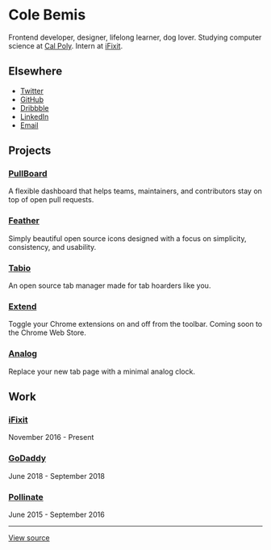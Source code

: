 # Cole Bemis

Frontend developer, designer, lifelong learner, dog lover. Studying computer science at [Cal Poly](https://calpoly.edu). Intern at [iFixit](https://ifixit.com).

## Elsewhere

- [Twitter](https://twitter.com/colebemis)
- [GitHub](https://github.com/colebemis)
- [Dribbble](https://dribbble.com/colebemis)
- [LinkedIn](https://linkedin.com/in/colebemis)
- [Email](mailto:cole@colebemis.com)

## Projects

### [PullBoard](https://pullboard.now.sh)
A flexible dashboard that helps teams, maintainers, and contributors stay on top of open pull requests.

### [Feather](https://feathericons.com)
Simply beautiful open source icons designed with a focus on simplicity, consistency, and usability.

### [Tabio](https://usetabio.com)
An open source tab manager made for tab hoarders like you.

### [Extend](https://github.com/colebemis/extend)
Toggle your Chrome extensions on and off from the toolbar. Coming soon to the Chrome Web Store.

### [Analog](https://usetabio.com)
Replace your new tab page with a minimal analog clock.

## Work

### [iFixit](https://ifixit.com)
November 2016 - Present

### [GoDaddy](https://godaddy.com)
June 2018 - September 2018

### [Pollinate](https://pollinate.com)
June 2015 - September 2016

---

[View source](#)